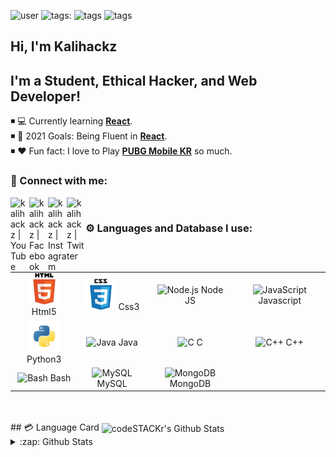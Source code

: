 <img alt="user" src="https://img.shields.io/static/v1?label=user&message=Kalihackz&color=blueviolet&&style=for-the-badge&logo=Super-User" /> <img alt="tags:" src="https://img.shields.io/static/v1?label=tags&message=:" /> <img alt="tags" src="https://img.shields.io/static/v1?label=Hacker&message=%20&color=blue&&logo=Kali-Linux&logoColor=white" /> <img alt="tags" src="https://img.shields.io/static/v1?label=Developer&message=%20&color=blue&&logo=dev.to&logoColor=green" /> 

## Hi, I'm Kalihackz

## I'm a Student, Ethical Hacker, and Web Developer!


◾ 💻 Currently learning **[React][react]**.
<br/>
◾ 🥅 2021 Goals: Being Fluent in **[React][react]**.
<br/>
◾ ❤ Fun fact: I love to Play **[PUBG Mobile KR](https://www.pubgmobile.kr/)** so much.
<br/>

### 🧧 Connect with me:

[<img align="left" alt="kalihackz | YouTube" title="Youtube" width="30px" src="http://pngimg.com/uploads/youtube/youtube_PNG19.png" />][youtube]
[<img align="left" alt="kalihackz | Facebook" title="Facebook" width="30px" src="http://pngimg.com/uploads/facebook_logos/facebook_logos_PNG19762.png" />][facebook]
[<img align="left" alt="kalihackz | Instagram" title="Instagram" width="30px" src="http://pngimg.com/uploads/instagram/instagram_PNG11.png" />][instagram]
[<img align="left" alt="kalihackz | Twitter" title="Twitter" width="30px" src="http://pngimg.com/uploads/twitter/twitter_PNG29.png" />][twitter]

<br />

### ⚙ Languages and Database I use:

| | | | |
|:-------------------------:|:-------------------------:|:-------------------------:|:-------------------------:|
| <img alt="HTML5" title="Html5" width="50px" src="https://raw.githubusercontent.com/github/explore/80688e429a7d4ef2fca1e82350fe8e3517d3494d/topics/html/html.png" /> Html5|<img  alt="CSS3" title="Css3" width="50px" src="https://raw.githubusercontent.com/github/explore/80688e429a7d4ef2fca1e82350fe8e3517d3494d/topics/css/css.png" /> Css3|<img alt="Node.js" title="Node JS" width="80px" src="https://upload.wikimedia.org/wikipedia/commons/d/d9/Node.js_logo.svg" /> Node JS|<img  alt="JavaScript" title="Javascript" width="40px" src="https://seeklogo.com/images/J/javascript-logo-8892AEFCAC-seeklogo.com.png" /> Javascript|
| <img alt="Python3" title="Python3" width="50px" src="https://raw.githubusercontent.com/github/explore/80688e429a7d4ef2fca1e82350fe8e3517d3494d/topics/python/python.png" /> Python3|<img alt="Java" title="Java" width="30px" src="https://camo.githubusercontent.com/651195b8c66a9dd22316e672992077dbcecea4ca904b45a6681558ebc0ecc517/68747470733a2f2f75706c6f61642e77696b696d656469612e6f72672f77696b6970656469612f656e2f7468756d622f332f33302f4a6176615f70726f6772616d6d696e675f6c616e67756167655f6c6f676f2e7376672f33303070782d4a6176615f70726f6772616d6d696e675f6c616e67756167655f6c6f676f2e7376672e706e67" /> Java|<img alt="C" title="C" width="50px" src="https://cdn.iconscout.com/icon/free/png-512/c-programming-569564.png" /> C|<img alt="C++" title="C++" width="40px" src="https://upload.wikimedia.org/wikipedia/commons/thumb/1/18/ISO_C%2B%2B_Logo.svg/306px-ISO_C%2B%2B_Logo.svg.png" /> C++|
| <img alt="Bash" title="Bash" width="110px" src="https://camo.githubusercontent.com/a7de91b915d8b286dda762e3683d9a1c961692d43f8349d020ecd54634a823cf/68747470733a2f2f63646e2e7261776769742e636f6d2f6f64622f6f6666696369616c2d626173682d6c6f676f2f6d61737465722f6173736574732f4c6f676f732f4964656e746974792f504e472f424153485f6c6f676f2d7472616e73706172656e742d62672d636f6c6f722e706e67" /> Bash|<img alt="MySQL" title="MySQL" width="80px" src="https://labs.mysql.com/common/logos/mysql-logo.svg" /> MySQL|<img alt="MongoDB" title="MongoDB" width="150px" src="https://webassets.mongodb.com/_com_assets/cms/MongoDB_Logo_FullColorBlack_RGB-4td3yuxzjs.png" /> MongoDB||
<br />
<br />
## 💳 Language Card
<img align="center" alt="codeSTACKr's Github Stats" src="https://github-readme-stats.mridul28.vercel.app/api/top-langs/?username=kalihackz&&layout=compact&&theme=tokyonight" />

<br />

<details>
  <summary>:zap: Github Stats</summary>
  <img align="left" alt="codeSTACKr's Github Stats" src="https://github-readme-stats.vercel.app/api?username=kalihackz&show_icons=true&hide_border=true&hide=stars,contribs,prs,issues&theme=tokyonight" />
</details>

[myprofile]: https://github.com/Kalihackz
[youtube]: https://www.youtube.com/channel/UCclAuQNM5YllVh7PKQp50cQ
[facebook]: https://www.facebook.com/abir.ghosh.9279/
[instagram]: https://www.instagram.com/abirghoshmarch1999/
[twitter]: https://twitter.com/itsmeabir2
[react]: https://reactjs.org/
